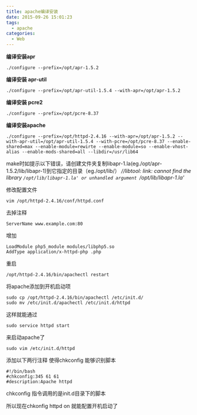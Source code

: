 ```yaml
---
title: apache编译安装
date: 2015-09-26 15:01:23
tags:
  - apache
categories:
  - Web
---
```

**编译安装apr**

    ./configure --prefix=/opt/apr-1.5.2

**编译安装 apr-util**

    ./configure --prefix=/opt/apr-util-1.5.4 --with-apr=/opt/apr-1.5.2

**编译安装 pcre2**

    ./configure --prefix=/opt/pcre-8.37

**编译安装apache**

    ./configure --prefix=/opt/httpd-2.4.16 --with-apr=/opt/apr-1.5.2 --with-apr-util=/opt/apr-util-1.5.4 --with-pcre=/opt/pcre-8.37 --enable-shared=max --enable-module=rewirte --enable-module=so --enable-vhost-alias --enable-mods-shared=all --libdir=/usr/lib64

make时如提示以下错误，请创建文件夹复制libapr-1.la(eg./opt/apr-1.5.2/lib/libapr-1)到它指定的目录（eg./opt/lib/）
*//libtool: link: cannot find the library `/opt/lib/libapr-1.la' or unhandled argument `/opt/lib/libapr-1.la'*

修改配置文件

    vim /opt/httpd-2.4.16/conf/httpd.conf

去掉注释

    ServerName www.example.com:80

增加

    LoadModule php5_module modules/libphp5.so
    AddType application/x-httpd-php .php

重启

    /opt/httpd-2.4.16/bin/apachectl restart


将apache添加到开机启动项

    sudo cp /opt/httpd-2.4.16/bin/apachectl /etc/init.d/
    sudo mv /etc/init.d/apachectl /etc/init.d/httpd

这样就能通过

    sudo service httpd start

来启动apache了

	sudo vim /etc/init.d/httpd
添加以下两行注释 使得chkconfig 能够识别脚本

    #!/bin/bash
    #chkconfig:345 61 61
    #description:Apache httpd

chkconfig 指令调用的是init.d目录下的脚本

所以现在chkonfig httpd on 就能配置开机启动了